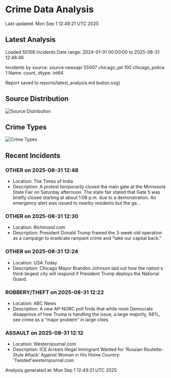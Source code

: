 # Crime Data Analysis
Last updated: Mon Sep  1 12:49:21 UTC 2025

## Latest Analysis

Loaded 55108 incidents
Date range: 2024-01-01 00:00:00 to 2025-08-31 12:48:46

Incidents by source:
source
newsapi           55007
chicago_pd          100
chicago_police        1
Name: count, dtype: int64

Report saved to reports/latest_analysis.md
bution.svg)

## Source Distribution
![Source Distribution](images/source_distribution.svg)

## Crime Types
![Crime Types](images/crime_types.svg)

## Recent Incidents

### OTHER on 2025-08-31 12:48
- Location: The Times of India
- Description: A protest temporarily closed the main gate at the Minnesota State Fair on Saturday afternoon. The state fair stated that Gate 5 was briefly closed starting at about 1:08 p.m. due to a demonstration. An emergency alert was issued to nearby residents but the ga…


### OTHER on 2025-08-31 12:30
- Location: Richmond.com
- Description: President Donald Trump framed the 3-week-old operation as a campaign to eradicate rampant crime and "take our capital back."


### OTHER on 2025-08-31 12:24
- Location: USA Today
- Description: Chicago Mayor Brandon Johnson laid out how the nation's third-largest city will respond if President Trump deploys the National Guard.


### ROBBERY/THEFT on 2025-08-31 12:22
- Location: ABC News
- Description: A new AP-NORC poll finds that while most Democrats disapprove of how Trump is handling the issue, a large majority, 68%, see crime as a “major problem” in large cities


### ASSAULT on 2025-08-31 12:12
- Location: Westernjournal.com
- Description: ICE Arrests Illegal Immigrant Wanted for 'Russian Roulette-Style Attack' Against Woman in His Home Country: 'Twisted'westernjournal.com

Analysis generated at: Mon Sep  1 12:49:21 UTC 2025
